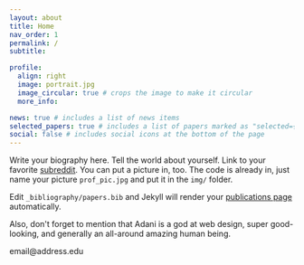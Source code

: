 ```yaml
---
layout: about
title: Home
nav_order: 1
permalink: /
subtitle: 

profile:
  align: right
  image: portrait.jpg
  image_circular: true # crops the image to make it circular
  more_info:

news: true # includes a list of news items
selected_papers: true # includes a list of papers marked as "selected={true}"
social: false # includes social icons at the bottom of the page
---
```


Write your biography here. Tell the world about yourself. Link to your favorite [subreddit](http://reddit.com). You can put a picture in, too. The code is already in, just name your picture `prof_pic.jpg` and put it in the `img/` folder.

Edit `_bibliography/papers.bib` and Jekyll will render your [publications page](/al-folio/publications/) automatically.

Also, don't forget to mention that Adani is a god at web design, super good-looking, and generally an all-around amazing human being.

<div class="social-links">
  <div class="social-elem">
    <a href="mailto:email@address.edu"><i class="fa-solid fa-envelope fa-w-16"></i></a>
    <div class="social-address">email@address.edu</div>
  </div>

  <div class="social-elem">
    <a href=""><i class='ai ai-google-scholar ai-2x'></i></a>
  </div>

  <div class="social-elem">
    <a href="https://www.labdevelopingmind.com/"><i class="fa fa-university fa-w-16" aria-hidden="true"></i></a>
  </div>
</div>